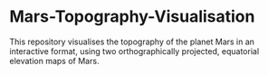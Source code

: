 # Mars-Topography-Visualisation

This repository visualises the topography of the planet Mars in an interactive format, using two orthographically projected, equatorial elevation maps of Mars.